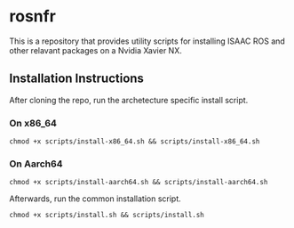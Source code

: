 # rosnfr

This is a repository that provides utility scripts for installing ISAAC ROS and other relavant packages on a Nvidia Xavier NX.

## Installation Instructions

After cloning the repo, run the archetecture specific install script.

### On x86_64

`chmod +x scripts/install-x86_64.sh && scripts/install-x86_64.sh`

### On Aarch64

`chmod +x scripts/install-aarch64.sh && scripts/install-aarch64.sh`

Afterwards, run the common installation script.

`chmod +x scripts/install.sh && scripts/install.sh`
